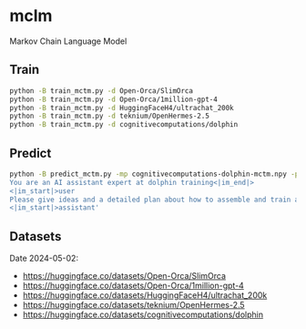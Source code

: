 # mclm

Markov Chain Language Model

## Train

```bash
python -B train_mctm.py -d Open-Orca/SlimOrca
python -B train_mctm.py -d Open-Orca/1million-gpt-4
python -B train_mctm.py -d HuggingFaceH4/ultrachat_200k
python -B train_mctm.py -d teknium/OpenHermes-2.5
python -B train_mctm.py -d cognitivecomputations/dolphin
```

## Predict

```bash
python -B predict_mctm.py -mp cognitivecomputations-dolphin-mctm.npy -p '<|im_start|>system
You are an AI assistant expert at dolphin training<|im_end|>
<|im_start|>user
Please give ideas and a detailed plan about how to assemble and train an army of dolphin companions to swim me anywhere I want to go and protect me from my enemies and bring me fish to eat.<|im_end|>
<|im_start|>assistant'
```

## Datasets

Date 2024-05-02:

* https://huggingface.co/datasets/Open-Orca/SlimOrca
* https://huggingface.co/datasets/Open-Orca/1million-gpt-4
* https://huggingface.co/datasets/HuggingFaceH4/ultrachat_200k
* https://huggingface.co/datasets/teknium/OpenHermes-2.5
* https://huggingface.co/datasets/cognitivecomputations/dolphin
